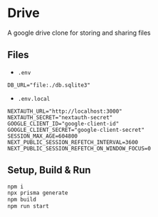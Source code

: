 # Drive
A google drive clone for storing and sharing files

## Files
* `.env`
```env
DB_URL="file:./db.sqlite3"
```

* `.env.local`
```env
NEXTAUTH_URL="http://localhost:3000"
NEXTAUTH_SECRET="nextauth-secret"
GOOGLE_CLIENT_ID="google-client-id"
GOOGLE_CLIENT_SECRET="google-client-secret"
SESSION_MAX_AGE=604800
NEXT_PUBLIC_SESSION_REFETCH_INTERVAL=3600
NEXT_PUBLIC_SESSION_REFETCH_ON_WINDOW_FOCUS=0
```
## Setup, Build & Run
```sh
npm i
npx prisma generate
npm build
npm run start
```
